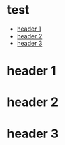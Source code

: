 test
================

-   <a href="#header-1" id="toc-header-1">header 1</a>
-   <a href="#header-2" id="toc-header-2">header 2</a>
-   <a href="#header-3" id="toc-header-3">header 3</a>

# header 1

# header 2

# header 3
